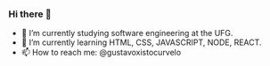 ### Hi there 👋


- 🔭 I’m currently studying software engineering at the UFG.
- 🌱 I’m currently learning HTML, CSS, JAVASCRIPT, NODE, REACT.
- 📫 How to reach me: @gustavoxistocurvelo


